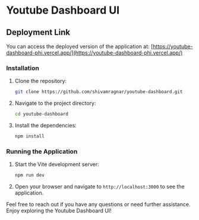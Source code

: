 # Youtube Dashboard UI

## Deployment Link
You can access the deployed version of the application at: [https://youtube-dashboard-phi.vercel.app/](https://youtube-dashboard-phi.vercel.app/)

### Installation
1. Clone the repository:
   ```bash
   git clone https://github.com/shivamragnar/youtube-dashboard.git
   ```
2. Navigate to the project directory:
   ```bash
   cd youtube-dashboard
   ```
3. Install the dependencies:
   ```bash
   npm install
   ```

### Running the Application
1. Start the Vite development server:
   ```bash
   npm run dev
   ```
2. Open your browser and navigate to `http://localhost:3000` to see the application.

Feel free to reach out if you have any questions or need further assistance. Enjoy exploring the Youtube Dashboard UI!
